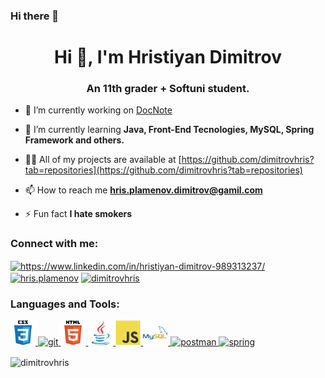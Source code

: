 ### Hi there 👋
<h1 align="center">Hi 👋, I'm Hristiyan Dimitrov</h1>
<h3 align="center">An 11th grader + Softuni student.</h3>

- 🔭 I’m currently working on [DocNote](https://github.com/dimitrovhris/DocNote)

- 🌱 I’m currently learning **Java, Front-End Tecnologies, MySQL, Spring Framework and others.**

- 👨‍💻 All of my projects are available at [https://github.com/dimitrovhris?tab=repositories](https://github.com/dimitrovhris?tab=repositories)

- 📫 How to reach me **hris.plamenov.dimitrov@gamil.com**

- ⚡ Fun fact **I hate smokers**

<h3 align="left">Connect with me:</h3>
<p align="left">
<a href="https://linkedin.com/in/https://www.linkedin.com/in/hristiyan-dimitrov-989313237/" target="blank"><img align="center" src="https://raw.githubusercontent.com/rahuldkjain/github-profile-readme-generator/master/src/images/icons/Social/linked-in-alt.svg" alt="https://www.linkedin.com/in/hristiyan-dimitrov-989313237/" height="30" width="40" /></a>
<a href="https://fb.com/hris.plamenov" target="blank"><img align="center" src="https://raw.githubusercontent.com/rahuldkjain/github-profile-readme-generator/master/src/images/icons/Social/facebook.svg" alt="hris.plamenov" height="30" width="40" /></a>
<a href="https://instagram.com/dimitrovhris" target="blank"><img align="center" src="https://raw.githubusercontent.com/rahuldkjain/github-profile-readme-generator/master/src/images/icons/Social/instagram.svg" alt="dimitrovhris" height="30" width="40" /></a>
</p>

<h3 align="left">Languages and Tools:</h3>
<p align="left"> <a href="https://www.w3schools.com/css/" target="_blank" rel="noreferrer"> <img src="https://raw.githubusercontent.com/devicons/devicon/master/icons/css3/css3-original-wordmark.svg" alt="css3" width="40" height="40"/> </a> <a href="https://git-scm.com/" target="_blank" rel="noreferrer"> <img src="https://www.vectorlogo.zone/logos/git-scm/git-scm-icon.svg" alt="git" width="40" height="40"/> </a> <a href="https://www.w3.org/html/" target="_blank" rel="noreferrer"> <img src="https://raw.githubusercontent.com/devicons/devicon/master/icons/html5/html5-original-wordmark.svg" alt="html5" width="40" height="40"/> </a> <a href="https://www.java.com" target="_blank" rel="noreferrer"> <img src="https://raw.githubusercontent.com/devicons/devicon/master/icons/java/java-original.svg" alt="java" width="40" height="40"/> </a> <a href="https://developer.mozilla.org/en-US/docs/Web/JavaScript" target="_blank" rel="noreferrer"> <img src="https://raw.githubusercontent.com/devicons/devicon/master/icons/javascript/javascript-original.svg" alt="javascript" width="40" height="40"/> </a> <a href="https://www.mysql.com/" target="_blank" rel="noreferrer"> <img src="https://raw.githubusercontent.com/devicons/devicon/master/icons/mysql/mysql-original-wordmark.svg" alt="mysql" width="40" height="40"/> </a> <a href="https://postman.com" target="_blank" rel="noreferrer"> <img src="https://www.vectorlogo.zone/logos/getpostman/getpostman-icon.svg" alt="postman" width="40" height="40"/> </a> <a href="https://spring.io/" target="_blank" rel="noreferrer"> <img src="https://www.vectorlogo.zone/logos/springio/springio-icon.svg" alt="spring" width="40" height="40"/> </a> </p>

<p><img align="center" src="https://github-readme-stats.vercel.app/api/top-langs?username=dimitrovhris&show_icons=true&locale=en&layout=compact" alt="dimitrovhris" /></p>
